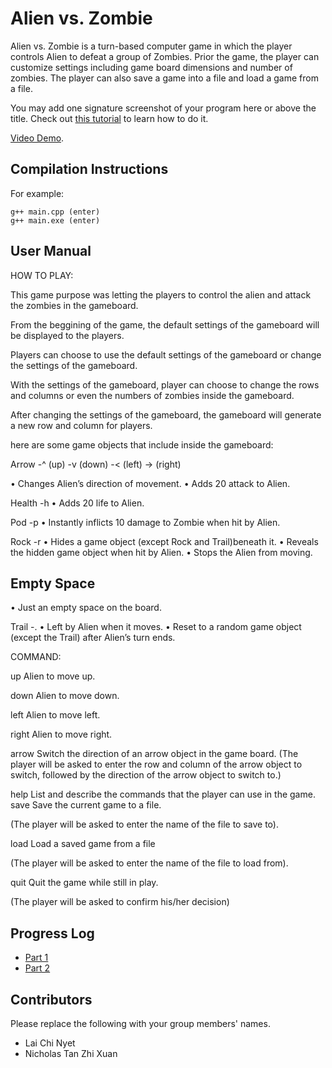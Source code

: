 # Alien vs. Zombie

Alien vs. Zombie is a turn-based computer game in which the player controls Alien to defeat a group of Zombies. Prior the game, the player can customize settings including game board dimensions and number of zombies. The player can also save a game into a file and load a game from a file.

You may add one signature screenshot of your program here or above the title. Check out [this tutorial](https://www.digitalocean.com/community/tutorials/markdown-markdown-images) to learn how to do it.

[Video Demo](https://www.youtube.com/watch?v=-SVhHg94o3w).

## Compilation Instructions

For example:

```
g++ main.cpp (enter)
g++ main.exe (enter)
```

## User Manual

HOW TO PLAY:

This game purpose was letting the players to control the alien and attack the zombies in the gameboard.

From the beggining of the game, the default settings of the gameboard will be displayed to the players.

Players can choose to use the default settings of the gameboard or change the settings of the gameboard.

With the settings of the gameboard, player can choose to change the rows and columns or even the numbers of zombies inside the gameboard.

After changing the settings of the gameboard, the gameboard will generate a new row and column for players.

here are some game objects that include inside the gameboard:

Arrow 
-^ (up)
-v (down)
-< (left)
-> (right)

• Changes Alien’s direction of movement.
• Adds 20 attack to Alien.

Health 
-h 
• Adds 20 life to Alien.

Pod 
-p 
• Instantly inflicts 10 damage to Zombie when hit by Alien.

Rock 
-r 
• Hides a game object (except Rock and Trail)beneath it.
• Reveals the hidden game object when hit by Alien.
• Stops the Alien from moving.

Empty Space 
-
• Just an empty space on the board.

Trail 
-. 
• Left by Alien when it moves.
• Reset to a random game object (except the Trail) after Alien’s turn ends.

COMMAND:

up 
Alien to move up.

down 
Alien to move down.

left 
Alien to move left.

right 
Alien to move right.

arrow 
Switch the direction of an arrow object in the game board.
(The player will be asked to enter the row and column of the arrow object
to switch, followed by the direction of the arrow object to switch to.)

help 
List and describe the commands that the player can use in the game.
save Save the current game to a file.

(The player will be asked to enter the name of the file to save to).

load 
Load a saved game from a file

(The player will be asked to enter the name of the file to load from).

quit 
Quit the game while still in play.

(The player will be asked to confirm his/her decision)


## Progress Log

- [Part 1](PART1.md)
- [Part 2](PART2.md)

## Contributors

Please replace the following with your group members' names. 

- Lai Chi Nyet
- Nicholas Tan Zhi Xuan 


